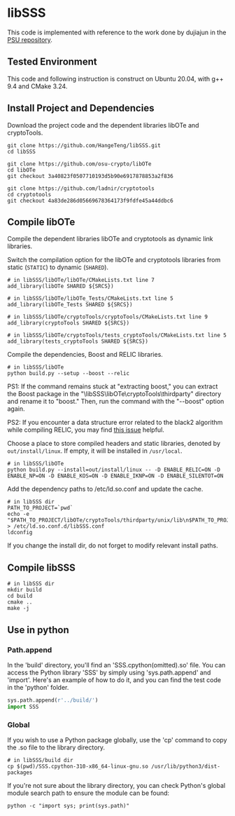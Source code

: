 # libSSS

This code is implemented with reference to the work done by dujiajun in the [PSU repository](https://github.com/dujiajun/PSU).

## Tested Environment

This code and following instruction is construct on Ubuntu 20.04, with g++ 9.4 and CMake 3.24.

## Install Project and Dependencies
Download the project code and the dependent libraries libOTe and cryptoTools.

```shell
git clone https://github.com/HangeTeng/libSSS.git
cd libSSS

git clone https://github.com/osu-crypto/libOTe
cd libOTe
git checkout 3a40823f0507710193d5b90e6917878853a2f836

git clone https://github.com/ladnir/cryptotools
cd cryptotools
git checkout 4a83de286d05669678364173f9fdfe45a44ddbc6
```



## Compile libOTe

Compile the dependent libraries libOTe and cryptotools as dynamic link libraries.

Switch the compilation option for the libOTe and cryptotools libraries from static (```STATIC```) to dynamic (```SHARED```).

```
# in libSSS/libOTe/libOTe/CMakeLists.txt line 7
add_library(libOTe SHARED ${SRCS})

# in libSSS/libOTe/libOTe_Tests/CMakeLists.txt line 5
add_library(libOTe_Tests SHARED ${SRCS})

# in libSSS/libOTe/cryptoTools/cryptoTools/CMakeLists.txt line 9
add_library(cryptoTools SHARED ${SRCS})

# in libSSS/libOTe/cryptoTools/tests_cryptoTools/CMakeLists.txt line 5
add_library(tests_cryptoTools SHARED ${SRCS})
```

Compile the dependencies, Boost and RELIC libraries.

```shell
# in libSSS/libOTe
python build.py --setup --boost --relic
```
PS1: If the command remains stuck at "extracting boost," you can extract the Boost package in the "\libSSS\libOTe\cryptoTools\thirdparty" directory and rename it to "boost." Then, run the command with the "--boost" option again.

PS2: If you encounter a data structure error related to the black2 algorithm while compiling RELIC, 
you may find [this issue](https://github.com/Raptor3um/raptoreum/issues/48) helpful.

Choose a place to store compiled headers and static libraries, denoted by `out/install/linux`. If empty, it will be installed in `/usr/local`.

```shell
# in libSSS/libOTe
python build.py --install=out/install/linux -- -D ENABLE_RELIC=ON -D ENABLE_NP=ON -D ENABLE_KOS=ON -D ENABLE_IKNP=ON -D ENABLE_SILENTOT=ON
```


Add the dependency paths to /etc/ld.so.conf and update the cache.

```shell
# in libSSS dir
PATH_TO_PROJECT=`pwd`
echo -e "$PATH_TO_PROJECT/libOTe/cryptoTools/thirdparty/unix/lib\n$PATH_TO_PROJECT/libOTe/out/install/linux/lib" > /etc/ld.so.conf.d/libSSS.conf
ldconfig
```
If you change the install dir, do not forget to modify relevant install paths.

## Compile libSSS

```shell
# in libSSS dir
mkdir build
cd build
cmake ..
make -j
```

## Use in python
### Path.append
In the 'build' directory, you'll find an 'SSS.cpython(omitted).so' file. You can access the Python library 'SSS' by simply using 'sys.path.append' and 'import'. Here's an example of how to do it, and you can find the test code in the 'python' folder.

```python
sys.path.append(r'../build/')
import SSS
```
### Global
If you wish to use a Python package globally, use the 'cp' command to copy the .so file to the library directory. 
```shell
# in libSSS/build dir
cp $(pwd)/SSS.cpython-310-x86_64-linux-gnu.so /usr/lib/python3/dist-packages
```
If you're not sure about the library directory, you can check Python's global module search path to ensure the module can be found:
```shell
python -c "import sys; print(sys.path)"
```